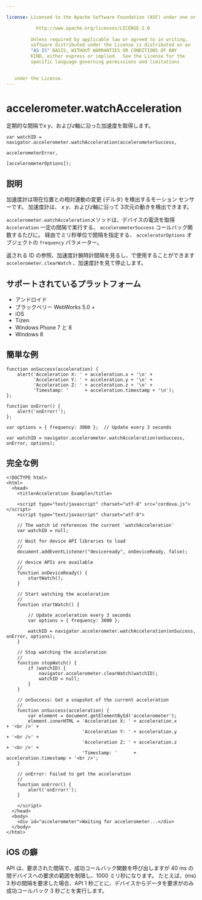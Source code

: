 ```yaml
---

license: Licensed to the Apache Software Foundation (ASF) under one or more contributor license agreements. See the NOTICE file distributed with this work for additional information regarding copyright ownership. The ASF licenses this file to you under the Apache License, Version 2.0 (the "License"); you may not use this file except in compliance with the License. You may obtain a copy of the License at

           http://www.apache.org/licenses/LICENSE-2.0
    
         Unless required by applicable law or agreed to in writing,
         software distributed under the License is distributed on an
         "AS IS" BASIS, WITHOUT WARRANTIES OR CONDITIONS OF ANY
         KIND, either express or implied.  See the License for the
         specific language governing permissions and limitations
    

   under the License.
---
```


# accelerometer.watchAcceleration

定期的な間隔で*x* *y*、および*z*軸に沿った加速度を取得します。

    var watchID = navigator.accelerometer.watchAcceleration(accelerometerSuccess,
                                                           accelerometerError,
                                                           [accelerometerOptions]);
    

## 説明

加速度計は現在位置との相対運動の変更 (デルタ) を検出するモーション センサーです。 加速度計は、 *x* *y*、および*z*軸に沿って 3次元の動きを検出できます。

`accelerometer.watchAcceleration`メソッドは、デバイスの電流を取得 `Acceleration` 一定の間隔で実行する、 `accelerometerSuccess` コールバック関数するたびに。 経由でミリ秒単位で間隔を指定する、 `acceleratorOptions` オブジェクトの `frequency` パラメーター。

返される ID の参照、加速度計腕時計間隔を見るし、で使用することができます `accelerometer.clearWatch` 、加速度計を見て停止します。

## サポートされているプラットフォーム

*   アンドロイド
*   ブラックベリー WebWorks 5.0 +
*   iOS
*   Tizen
*   Windows Phone 7 と 8
*   Windows 8

## 簡単な例

    function onSuccess(acceleration) {
        alert('Acceleration X: ' + acceleration.x + '\n' +
              'Acceleration Y: ' + acceleration.y + '\n' +
              'Acceleration Z: ' + acceleration.z + '\n' +
              'Timestamp: '      + acceleration.timestamp + '\n');
    };
    
    function onError() {
        alert('onError!');
    };
    
    var options = { frequency: 3000 };  // Update every 3 seconds
    
    var watchID = navigator.accelerometer.watchAcceleration(onSuccess, onError, options);
    

## 完全な例

    <!DOCTYPE html>
    <html>
      <head>
        <title>Acceleration Example</title>
    
        <script type="text/javascript" charset="utf-8" src="cordova.js"></script>
        <script type="text/javascript" charset="utf-8">
    
        // The watch id references the current `watchAcceleration`
        var watchID = null;
    
        // Wait for device API libraries to load
        //
        document.addEventListener("deviceready", onDeviceReady, false);
    
        // device APIs are available
        //
        function onDeviceReady() {
            startWatch();
        }
    
        // Start watching the acceleration
        //
        function startWatch() {
    
            // Update acceleration every 3 seconds
            var options = { frequency: 3000 };
    
            watchID = navigator.accelerometer.watchAcceleration(onSuccess, onError, options);
        }
    
        // Stop watching the acceleration
        //
        function stopWatch() {
            if (watchID) {
                navigator.accelerometer.clearWatch(watchID);
                watchID = null;
            }
        }
    
        // onSuccess: Get a snapshot of the current acceleration
        //
        function onSuccess(acceleration) {
            var element = document.getElementById('accelerometer');
            element.innerHTML = 'Acceleration X: ' + acceleration.x         + '<br />' +
                                'Acceleration Y: ' + acceleration.y         + '<br />' +
                                'Acceleration Z: ' + acceleration.z         + '<br />' +
                                'Timestamp: '      + acceleration.timestamp + '<br />';
        }
    
        // onError: Failed to get the acceleration
        //
        function onError() {
            alert('onError!');
        }
    
        </script>
      </head>
      <body>
        <div id="accelerometer">Waiting for accelerometer...</div>
      </body>
    </html>
    

## iOS の癖

API は、要求された間隔で、成功コールバック関数を呼び出しますが 40 ms の間デバイスへの要求の範囲を制限し、1000 ミリ秒になります。 たとえば、(ms) 3 秒の間隔を要求した場合、API 1 秒ごとに、デバイスからデータを要求がのみ成功コールバック 3 秒ごとを実行します。
